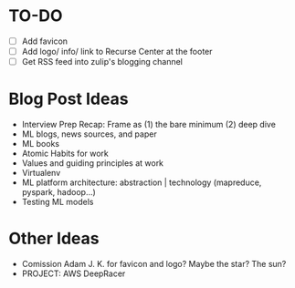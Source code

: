 # TO-DO

- [ ] Add favicon
- [ ] Add logo/ info/ link to Recurse Center at the footer
- [ ] Get RSS feed into zulip's blogging channel 

# Blog Post Ideas

- Interview Prep Recap: 
	Frame as (1) the bare minimum (2) deep dive
- ML blogs, news sources, and paper
- ML books
- Atomic Habits for work
- Values and guiding principles at work
- Virtualenv
- ML platform architecture: abstraction | technology (mapreduce, pyspark, hadoop...)
- Testing ML models

# Other Ideas

- Comission Adam J. K. for favicon and logo? Maybe the star? The sun?
- PROJECT: AWS DeepRacer
